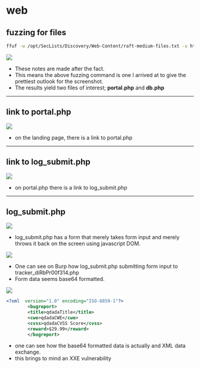 # web

## fuzzing for files

````bash
ffuf -w /opt/SecLists/Discovery/Web-Content/raft-medium-files.txt -u http://bountyhunter.htb/FUZZ -fs 281
````

![](BountyHunter.HTB-06.png)
- These notes are made after the fact.
- This means the above fuzzing command is one I arrived at to give the prettiest outlook for the screenshot.
- The results yield two files of interest; <span class="myTurquoise"><b>portal.php</b></span> and <span class="myTangerine"><b>db.php</b></span>

<hr>

## link to <span class="myTurquoise">portal.php</span>

![](BountyHunter.HTB-01.png)
- on the landing page, there is a link to portal.php

<hr>

## link to log_submit.php
![](BountyHunter.HTB-02.png)
- on portal.php there is a link to log_submit.php

<hr>

## log_submit.php
![](BountyHunter.HTB-03.png)
- log_submit.php has a form that merely takes form input and merely throws it back on the screen using javascript DOM.

![](BountyHunter.HTB-04.png)

- One can see on Burp how log_submit.php submitting form input to tracker_diRbPr00f314.php
- Form data seems base64 formatted.

![](BountyHunter.HTB-05.png)

````xml
<?xml  version="1.0" encoding="ISO-8859-1"?>
		<bugreport>
		<title>qdadaTitle</title>
		<cwe>qdadaCWE</cwe>
		<cvss>qdadaCVSS Score</cvss>
		<reward>$29.99</reward>
		</bugreport>
````
- one can see how the base64 formatted data is actually and XML data exchange.
- this brings to mind an XXE vulnerability